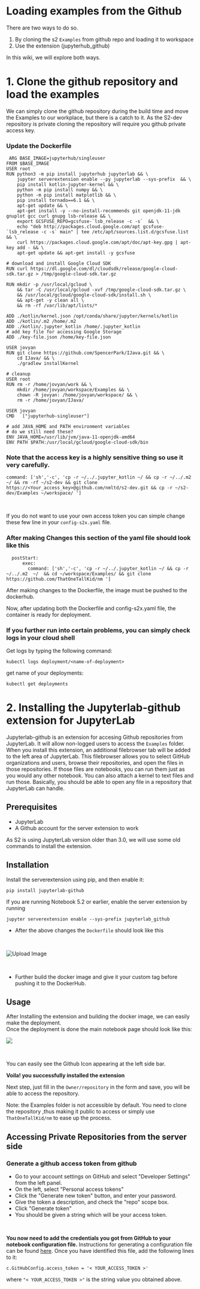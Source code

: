 # Loading examples from the Github

There are two ways to do so. 
1. By cloning the s2 ```Examples``` from github repo and loading it to workspace
2. Use the extension (jupyterhub_github)

In this wiki, we will explore both ways.

# 1. Clone the github repository and load the examples

We can simply clone the github repository during the build time and move the Examples to our workplace, but there is a catch to it. As the S2-dev repository is private cloning the repository will require you github private access key. 


### Update the Dockerfile

```
 ARG BASE_IMAGE=jupyterhub/singleuser
FROM $BASE_IMAGE
USER root
RUN python3 -m pip install jupyterhub jupyterlab && \
    jupyter serverextension enable --py jupyterlab --sys-prefix  && \
    pip install kotlin-jupyter-kernel && \
    python -m pip install numpy && \
    python -m pip install matplotlib && \
    pip install tornado==6.1 && \
    apt-get update && \
    apt-get install -y --no-install-recommends git openjdk-11-jdk gnuplot gcc curl gnupg lsb-release && \
    export GCSFUSE_REPO=gcsfuse-`lsb_release -c -s`  && \
    echo "deb http://packages.cloud.google.com/apt gcsfuse-`lsb_release -c -s` main" | tee /etc/apt/sources.list.d/gcsfuse.list && \
    curl https://packages.cloud.google.com/apt/doc/apt-key.gpg | apt-key add - && \
    apt-get update && apt-get install -y gcsfuse

# download and install Google Cloud SDK
RUN curl https://dl.google.com/dl/cloudsdk/release/google-cloud-sdk.tar.gz > /tmp/google-cloud-sdk.tar.gz

RUN mkdir -p /usr/local/gcloud \
    && tar -C /usr/local/gcloud -xvf /tmp/google-cloud-sdk.tar.gz \
    && /usr/local/gcloud/google-cloud-sdk/install.sh \
    && apt-get -y clean all \
    && rm -rf /var/lib/apt/lists/*

ADD ./kotlin/kernel.json /opt/conda/share/jupyter/kernels/kotlin
ADD ./kotlin/.m2 /home/.m2
ADD ./kotlin/.jupyter_kotlin /home/.jupyter_kotlin
# add key file for accessing Google Storage
ADD ./key-file.json /home/key-file.json

USER jovyan
RUN git clone https://github.com/SpencerPark/IJava.git && \
    cd IJava/ && \
    ./gradlew installKernel

# cleanup
USER root
RUN rm -r /home/jovyan/work && \
    mkdir /home/jovyan/workspace/Examples && \
    chown -R jovyan: /home/jovyan/workspace/ && \ 
    rm -r /home/jovyan/IJava/     

USER jovyan
CMD   ["jupyterhub-singleuser"] 

# add JAVA_HOME and PATH environment variables
# do we still need these?
ENV JAVA_HOME=/usr/lib/jvm/java-11-openjdk-amd64
ENV PATH $PATH:/usr/local/gcloud/google-cloud-sdk/bin

```

### Note that the access key is a highly sensitive thing so use it very carefully.
```
command: ['sh','-c', 'cp -r ~/../.jupyter_kotlin ~/ && cp -r ~/../.m2  ~/ && rm -rf ~/s2-dev && git clone https://<Your_access_key>@github.com/nmltd/s2-dev.git && cp -r ~/s2-dev/Examples ~/workspace/ ']
```
<br/>

If you do not want to use your own access token you can simple change these few line in your `config-s2x.yaml` file.

### After making Changes this section of the yaml file should look like this

```
  postStart:
      exec:
        command: ['sh','-c', 'cp -r ~/../.jupyter_kotlin ~/ && cp -r ~/../.m2  ~/  && cd ~/workspace/Examples/ && git clone https://github.com/ThatOneTallKid/nm ']
```


After making changes to the Dockerfile, the image must be pushed to the dockerhub.

Now, after updating both the Dockerfile and config-s2x.yaml file, the container is ready for deployment.

### If you further run into certain problems, you can simply check logs in your cloud shell

Get logs by typing the following command:

```
kubectl logs deployment/<name-of-deployment>
```

get name of your deployments:
```
kubectl get deployments
```

# 2. Installing the Jupyterlab-github extension for JupyterLab


Jupyterlab-github is an extension for accesing Github repositories from JupyterLab.
It will allow non-logged users to access the ```Examples``` folder. <br/>
When you install this extension, an additional filebrowser tab will be added to the left area of JupyterLab. This filebrowser allows you to select GitHub organizations and users, browse their repositories, and open the files in those repositories. If those files are notebooks, you can run them just as you would any other notebook. You can also attach a kernel to text files and run those. Basically, you should be able to open any file in a repository that JupyterLab can handle.

## Prerequisites


* JupyterLab
* A Github account for the server extension to work

As S2 is using JupyterLab version older than 3.0, we will use some old commands to install the extension.

## Installation


Install the serverextension using pip, and then enable it:
```
pip install jupyterlab-github
```
If you are running Notebook 5.2 or earlier, enable the server extension by running
```
jupyter serverextension enable --sys-prefix jupyterlab_github
```

* After the above changes the ```Dockerfile``` should look like this 

<br/>

![Upload Image](/extension.png)

<br/>

* Further build the docker image and give it your custom tag before pushing it to the DockerHub.

## Usage


After Installing the extension and building the docker image, we can easily make the deployment. 
<br/>
Once the deployment is done the main notebook page should look like this: 
<br/>

![](/ext.png)

<br/>

You can easily see the Github Icon appearing at the left side bar.

**Voila! you successfully installed the extension**

Next step, just fill in the ```Owner/repository``` in the form and save, you will be able to access the repository.

Note: the Examples folder is not accessible by default. You need to clone the repository ,thus making it public to access or simply use ```ThatOneTallKid/nm``` to ease up the process.

## Accessing Private Repositories from the server side


### Generate a github access token from github
 * Go to your account settings on GitHub and select "Developer Settings" from the left panel.
 * On the left, select "Personal access tokens"
 * Click the "Generate new token" button, and enter your password.
 * Give the token a description, and check the "repo" scope box.
 * Click "Generate token"
 * You should be given a string which will be your access token.

 <br/>

**You now need to add the credentials you got from GitHub to your notebook configuration file.**
Instructions for generating a configuration file can be found [here](https://jupyter-notebook.readthedocs.io/en/stable/config_overview.html#configure-nbserver). Once you have identified this file, add the following lines to it:
```
c.GitHubConfig.access_token = '< YOUR_ACCESS_TOKEN >'
```

where ```"< YOUR_ACCESS_TOKEN >"``` is the string value you obtained above.
